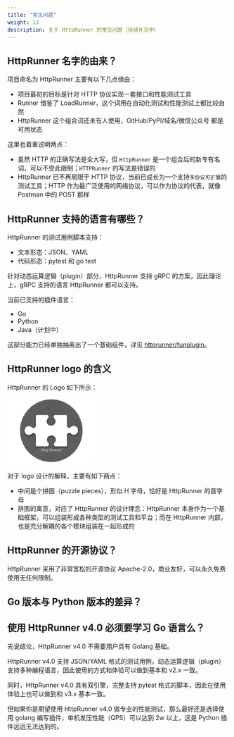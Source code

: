 ```yaml
---
title: "常见问题"
weight: 13
description: 关于 HttpRunner 的常见问题（持续补充中）
---
```


## HttpRunner 名字的由来？

项目命名为 HttpRunner 主要有以下几点缘由：

- 项目最初的目标是针对 HTTP 协议实现一套接口和性能测试工具
- Runner 借鉴了 LoadRunner，这个词用在自动化测试和性能测试上都比较自然
- HttpRunner 这个组合词还未有人使用，GitHub/PyPI/域名/微信公众号 都是可用状态

这里也着重说明两点：

- 虽然 HTTP 的正确写法是全大写，但 `HttpRunner` 是一个组合后的新专有名词，可以不受此限制；`HTTPRunner` 的写法是错误的
- HttpRunner 已不再局限于 HTTP 协议，当前已成长为一个支持`多协议可扩展`的测试工具；HTTP 作为最广泛使用的网络协议，可以作为协议的代表，就像 Postman 中的 POST 那样

## HttpRunner 支持的语言有哪些？

HttpRunner 的测试用例脚本支持：

- 文本形态：JSON、YAML
- 代码形态：pytest 和 go test

针对动态运算逻辑（plugin）部分，HttpRunner 支持 gRPC 的方案，因此理论上，gRPC 支持的语言 HttpRunner 都可以支持。

当前已支持的插件语言：

- Go
- Python
- Java（计划中）

这部分能力已经单独抽离出了一个基础组件，详见 [httprunner/funplugin]。


## HttpRunner logo 的含义

HttpRunner 的 Logo 如下所示：

<img src="/image/logo.png" alt="HttpRunner Logo" width="200">

对于 logo 设计的解释，主要有如下两点：

- 中间是个拼图（puzzle pieces），形似 H 字母，恰好是 HttpRunner 的首字母
- 拼图的寓意，对应了 HttpRunner 的设计理念：HttpRunner 本身作为一个基础框架，可以组装形成各种类型的测试工具和平台；而在 HttpRunner 内部，也是充分解耦的各个模块组装在一起形成的

## HttpRunner 的开源协议？

HttpRunner 采用了非常宽松的开源协议 Apache-2.0，商业友好，可以永久免费使用无任何限制。

## Go 版本与 Python 版本的差异？

## 使用 HttpRunner v4.0 必须要学习 Go 语言么？

先说结论，HttpRunner v4.0 不需要用户具有 Golang 基础。

HttpRunner v4.0 支持 JSON/YAML 格式的测试用例，动态运算逻辑（plugin）支持多种编程语言，因此使用的方式和体验可以做到基本和 v2.x 一致。

同时，HttpRunner v4.0 具有双引擎，完整支持 pytest 格式的脚本，因此在使用体验上也可以做到和 v3.x 基本一致。

但如果你是期望使用 HttpRunner v4.0 做专业的性能测试，那么最好还是选择使用 golang 编写插件，单机发压性能（QPS）可以达到 2w 以上，这是 Python 插件远远无法达到的。


[httprunner/funplugin]: https://github.com/httprunner/funplugin